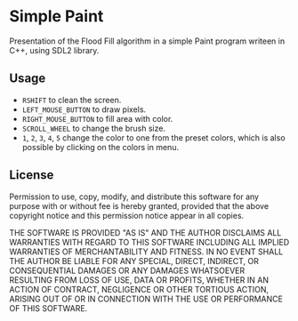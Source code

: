 Simple Paint
============

Presentation of the Flood Fill algorithm in a simple Paint program writeen in C++, using SDL2 library.

Usage
-----
* `RSHIFT` to clean the screen.
* `LEFT_MOUSE_BUTTON` to draw pixels.
* `RIGHT_MOUSE_BUTTON` to fill area with color.
*	`SCROLL_WHEEL` to change the brush size.
* `1`, `2`, `3`, `4`, `5` change the color to one from the preset colors, which is also possible by clicking on the colors in menu.

License
-------

Permission to use, copy, modify, and distribute this software for any purpose with or without fee is hereby granted, provided that the above copyright notice and this permission notice appear in all copies.

THE SOFTWARE IS PROVIDED "AS IS" AND THE AUTHOR DISCLAIMS ALL WARRANTIES WITH REGARD TO THIS SOFTWARE INCLUDING ALL IMPLIED WARRANTIES OF MERCHANTABILITY AND FITNESS. IN NO EVENT SHALL THE AUTHOR BE LIABLE FOR ANY SPECIAL, DIRECT, INDIRECT, OR CONSEQUENTIAL DAMAGES OR ANY DAMAGES WHATSOEVER RESULTING FROM LOSS OF USE, DATA OR PROFITS, WHETHER IN AN ACTION OF CONTRACT, NEGLIGENCE OR OTHER TORTIOUS ACTION, ARISING OUT OF OR IN CONNECTION WITH THE USE OR PERFORMANCE OF THIS SOFTWARE.
